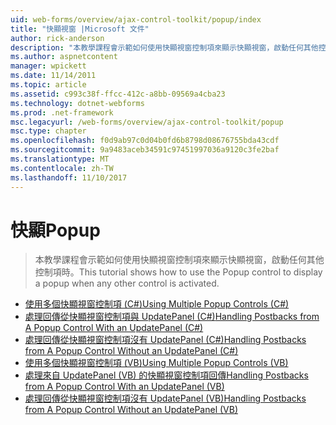 ```yaml
---
uid: web-forms/overview/ajax-control-toolkit/popup/index
title: "快顯視窗 |Microsoft 文件"
author: rick-anderson
description: "本教學課程會示範如何使用快顯視窗控制項來顯示快顯視窗，啟動任何其他控制項時。"
ms.author: aspnetcontent
manager: wpickett
ms.date: 11/14/2011
ms.topic: article
ms.assetid: c993c38f-ffcc-412c-a8bb-09569a4cba23
ms.technology: dotnet-webforms
ms.prod: .net-framework
msc.legacyurl: /web-forms/overview/ajax-control-toolkit/popup
msc.type: chapter
ms.openlocfilehash: f0d9ab97c0d04b0fd6b8798d08676755bda43cdf
ms.sourcegitcommit: 9a9483aceb34591c97451997036a9120c3fe2baf
ms.translationtype: MT
ms.contentlocale: zh-TW
ms.lasthandoff: 11/10/2017
---
```

<a name="popup"></a><span data-ttu-id="b5324-103">快顯</span><span class="sxs-lookup"><span data-stu-id="b5324-103">Popup</span></span>
====================
> <span data-ttu-id="b5324-104">本教學課程會示範如何使用快顯視窗控制項來顯示快顯視窗，啟動任何其他控制項時。</span><span class="sxs-lookup"><span data-stu-id="b5324-104">This tutorial shows how to use the Popup control to display a popup when any other control is activated.</span></span>


- [<span data-ttu-id="b5324-105">使用多個快顯視窗控制項 (C#)</span><span class="sxs-lookup"><span data-stu-id="b5324-105">Using Multiple Popup Controls (C#)</span></span>](using-multiple-popup-controls-cs.md)
- [<span data-ttu-id="b5324-106">處理回傳從快顯視窗控制項與 UpdatePanel (C#)</span><span class="sxs-lookup"><span data-stu-id="b5324-106">Handling Postbacks from A Popup Control With an UpdatePanel (C#)</span></span>](handling-postbacks-from-a-popup-control-with-an-updatepanel-cs.md)
- [<span data-ttu-id="b5324-107">處理回傳從快顯視窗控制項沒有 UpdatePanel (C#)</span><span class="sxs-lookup"><span data-stu-id="b5324-107">Handling Postbacks from A Popup Control Without an UpdatePanel (C#)</span></span>](handling-postbacks-from-a-popup-control-without-an-updatepanel-cs.md)
- [<span data-ttu-id="b5324-108">使用多個快顯視窗控制項 (VB)</span><span class="sxs-lookup"><span data-stu-id="b5324-108">Using Multiple Popup Controls (VB)</span></span>](using-multiple-popup-controls-vb.md)
- [<span data-ttu-id="b5324-109">處理來自 UpdatePanel (VB) 的快顯視窗控制項回傳</span><span class="sxs-lookup"><span data-stu-id="b5324-109">Handling Postbacks from A Popup Control With an UpdatePanel (VB)</span></span>](handling-postbacks-from-a-popup-control-with-an-updatepanel-vb.md)
- [<span data-ttu-id="b5324-110">處理回傳從快顯視窗控制項沒有 UpdatePanel (VB)</span><span class="sxs-lookup"><span data-stu-id="b5324-110">Handling Postbacks from A Popup Control Without an UpdatePanel (VB)</span></span>](handling-postbacks-from-a-popup-control-without-an-updatepanel-vb.md)

